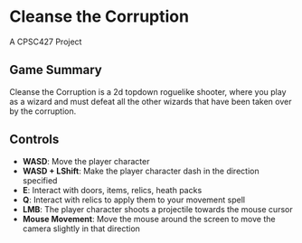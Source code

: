 # Cleanse the Corruption

A CPSC427 Project

## Game Summary

Cleanse the Corruption is a 2d topdown roguelike shooter, where you play as a wizard and must defeat all the other wizards that have been taken over by the corruption.

## Controls

- **WASD**: Move the player character
- **WASD + LShift**: Make the player character dash in the direction specified
- **E**: Interact with doors, items, relics, heath packs
- **Q**: Interact with relics to apply them to your movement spell
- **LMB**: The player character shoots a projectile towards the mouse cursor
- **Mouse Movement**: Move the mouse around the screen to move the camera slightly in that direction

